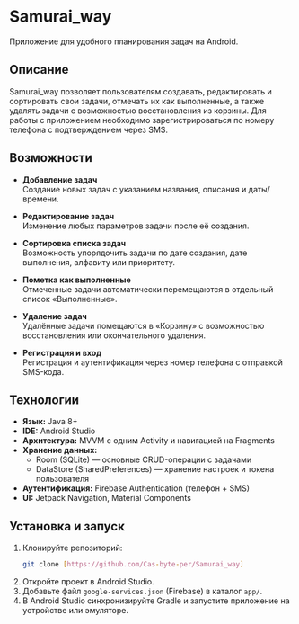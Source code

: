 # Samurai_way

Приложение для удобного планирования задач на Android.

## Описание

Samurai_way позволяет пользователям создавать, редактировать и сортировать свои задачи, отмечать их как выполненные, а также удалять задачи с возможностью восстановления из корзины. Для работы с приложением необходимо зарегистрироваться по номеру телефона с подтверждением через SMS.

## Возможности

- **Добавление задач**  
  Создание новых задач с указанием названия, описания и даты/времени.

- **Редактирование задач**  
  Изменение любых параметров задачи после её создания.

- **Сортировка списка задач**  
  Возможность упорядочить задачи по дате создания, дате выполнения, алфавиту или приоритету.

- **Пометка как выполненные**  
  Отмеченные задачи автоматически перемещаются в отдельный список «Выполненные».

- **Удаление задач**  
  Удалённые задачи помещаются в «Корзину» с возможностью восстановления или окончательного удаления.

- **Регистрация и вход**  
  Регистрация и аутентификация через номер телефона с отправкой SMS-кода.

## Технологии

- **Язык:** Java 8+  
- **IDE:** Android Studio  
- **Архитектура:** MVVM с одним Activity и навигацией на Fragments  
- **Хранение данных:**  
  - Room (SQLite) — основные CRUD-операции с задачами  
  - DataStore (SharedPreferences) — хранение настроек и токена пользователя  
- **Аутентификация:** Firebase Authentication (телефон + SMS)  
- **UI:** Jetpack Navigation, Material Components

## Установка и запуск

1. Клонируйте репозиторий:  
   ```bash
   git clone [https://github.com/Cas-byte-per/Samurai_way]
2. Откройте проект в Android Studio.
3. Добавьте файл ```google-services.json``` (Firebase) в каталог ```app/```.
4. В Android Studio синхронизируйте Gradle и запустите приложение на устройстве или эмуляторе.

